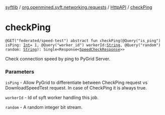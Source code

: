 [syftlib](../../index.md) / [org.openmined.syft.networking.requests](../index.md) / [HttpAPI](index.md) / [checkPing](./check-ping.md)

# checkPing

`@GET("federated/speed-test") abstract fun checkPing(@Query("is_ping") isPing: `[`Int`](https://kotlinlang.org/api/latest/jvm/stdlib/kotlin/-int/index.html)` = 1, @Query("worker_id") workerId: `[`String`](https://kotlinlang.org/api/latest/jvm/stdlib/kotlin/-string/index.html)`, @Query("random") random: `[`String`](https://kotlinlang.org/api/latest/jvm/stdlib/kotlin/-string/index.html)`): Single<Response<`[`SpeedCheckResponse`](../../org.openmined.syft.networking.datamodels.syft/-speed-check-response/index.md)`>>`

Check connection speed by ping to PyGrid Server.

### Parameters

`isPing` - Allow PyGrid to differentiate between CheckPing request vs DownloadSpeedTest request.
In case of CheckPing it is always true.

`workerId` - Id of syft worker handling this job.

`random` - A random integer bit stream.